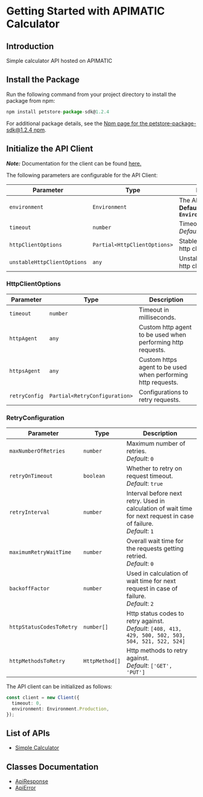
# Getting Started with APIMATIC Calculator

## Introduction

Simple calculator API hosted on APIMATIC

## Install the Package

Run the following command from your project directory to install the package from npm:

```ts
npm install petstore-package-sdk@1.2.4
```

For additional package details, see the [Npm page for the petstore-package-sdk@1.2.4 npm](https://www.npmjs.com/package/petstore-package-sdk/v/1.2.4).

## Initialize the API Client

**_Note:_** Documentation for the client can be found [here.](https://www.github.com/Syed-Subtain/petstore-js-sdk/tree/1.2.4/doc/client.md)

The following parameters are configurable for the API Client:

| Parameter | Type | Description |
|  --- | --- | --- |
| `environment` | `Environment` | The API environment. <br> **Default: `Environment.Production`** |
| `timeout` | `number` | Timeout for API calls.<br>*Default*: `0` |
| `httpClientOptions` | `Partial<HttpClientOptions>` | Stable configurable http client options. |
| `unstableHttpClientOptions` | `any` | Unstable configurable http client options. |

### HttpClientOptions

| Parameter | Type | Description |
|  --- | --- | --- |
| `timeout` | `number` | Timeout in milliseconds. |
| `httpAgent` | `any` | Custom http agent to be used when performing http requests. |
| `httpsAgent` | `any` | Custom https agent to be used when performing http requests. |
| `retryConfig` | `Partial<RetryConfiguration>` | Configurations to retry requests. |

### RetryConfiguration

| Parameter | Type | Description |
|  --- | --- | --- |
| `maxNumberOfRetries` | `number` | Maximum number of retries. <br> *Default*: `0` |
| `retryOnTimeout` | `boolean` | Whether to retry on request timeout. <br> *Default*: `true` |
| `retryInterval` | `number` | Interval before next retry. Used in calculation of wait time for next request in case of failure. <br> *Default*: `1` |
| `maximumRetryWaitTime` | `number` | Overall wait time for the requests getting retried. <br> *Default*: `0` |
| `backoffFactor` | `number` | Used in calculation of wait time for next request in case of failure. <br> *Default*: `2` |
| `httpStatusCodesToRetry` | `number[]` | Http status codes to retry against. <br> *Default*: `[408, 413, 429, 500, 502, 503, 504, 521, 522, 524]` |
| `httpMethodsToRetry` | `HttpMethod[]` | Http methods to retry against. <br> *Default*: `['GET', 'PUT']` |

The API client can be initialized as follows:

```ts
const client = new Client({
  timeout: 0,
  environment: Environment.Production,
});
```

## List of APIs

* [Simple Calculator](https://www.github.com/Syed-Subtain/petstore-js-sdk/tree/1.2.4/doc/controllers/simple-calculator.md)

## Classes Documentation

* [ApiResponse](https://www.github.com/Syed-Subtain/petstore-js-sdk/tree/1.2.4/doc/api-response.md)
* [ApiError](https://www.github.com/Syed-Subtain/petstore-js-sdk/tree/1.2.4/doc/api-error.md)

